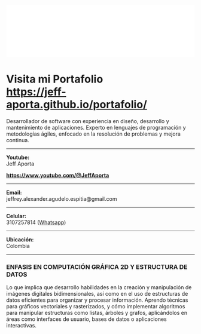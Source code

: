 <img
    src="name.svg"
/>
<h1>
Visita mi Portafolio
<br/>
<a href="https://jeff-aporta.github.io/portafolio/" target="_blank">
    https://jeff-aporta.github.io/portafolio/
</a>
</h1>
Desarrollador de software con experiencia en diseño, desarrollo y mantenimiento de aplicaciones. Experto en lenguajes de programación y metodologías ágiles, enfocado en la resolución de problemas y mejora continua.
<hr/>
<b>Youtube:</b>
<br/>
Jeff Aporta 

<a href="https://www.youtube.com/@JeffAporta"><b>https://www.youtube.com/@JeffAporta</b></a>
<hr/>
<b>Email:</b>
<br/>
jeffrey.alexander.agudelo.espitia@gmail.com
<hr/>
<b>Celular:</b>
<br/>
3107257814 (<a href="https://wa.link/1tmqmt">Whatsapp</a>)
<hr/>
<b>Ubicación:</b>
<br/>
Colombia
<hr/>
<h3>
ENFASIS EN COMPUTACIÓN GRÁFICA 2D Y ESTRUCTURA DE DATOS
</h3>
Lo que implica que desarrollo habilidades en la creación y manipulación de imágenes digitales
bidimensionales, así como en el uso de estructuras de datos eficientes para organizar y procesar información.
Aprendo técnicas para gráficos vectoriales y rasterizados, y cómo implementar algoritmos para manipular
estructuras como listas, árboles y grafos, aplicándolos en áreas como interfaces de usuario, bases de datos o
aplicaciones interactivas.
